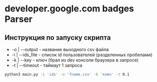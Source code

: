 # developer.google.com badges Parser

## Инструкция по запуску скрипта

- -o | --output - название выходного csv файла
- -i | --ids_file - список id пользователей (разделенных пробелами)
- -k | --key - ключ (брал из dev консоли браузера в запросе)
- -t | --timeout - таймаут 1 запроса

```bash
python3 main.py -i 'ids' -o 'fname.csv' -k 'ключ' -t 0.1
```
